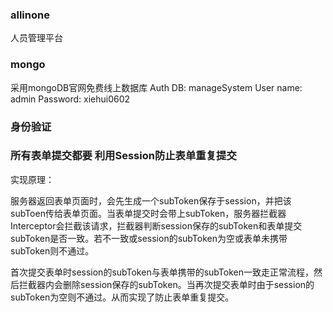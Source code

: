 ### allinone
人员管理平台

### mongo 
采用mongoDB官网免费线上数据库
Auth DB: manageSystem
User name: admin
Password: xiehui0602

### 身份验证


### 所有表单提交都要 利用Session防止表单重复提交
实现原理：

服务器返回表单页面时，会先生成一个subToken保存于session，并把该subToen传给表单页面。当表单提交时会带上subToken，服务器拦截器Interceptor会拦截该请求，拦截器判断session保存的subToken和表单提交subToken是否一致。若不一致或session的subToken为空或表单未携带subToken则不通过。

首次提交表单时session的subToken与表单携带的subToken一致走正常流程，然后拦截器内会删除session保存的subToken。当再次提交表单时由于session的subToken为空则不通过。从而实现了防止表单重复提交。